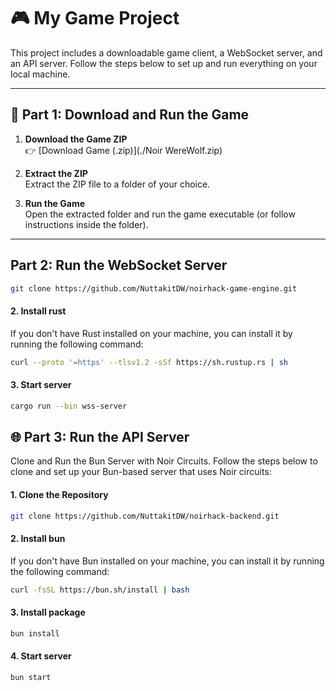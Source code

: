 # 🎮 My Game Project

This project includes a downloadable game client, a WebSocket server, and an API server. Follow the steps below to set up and run everything on your local machine.

---

## 📁 Part 1: Download and Run the Game

1. **Download the Game ZIP**  
   👉 [Download Game (.zip)](./Noir WereWolf.zip)

2. **Extract the ZIP**  
   Extract the ZIP file to a folder of your choice.

3. **Run the Game**  
   Open the extracted folder and run the game executable (or follow instructions inside the folder).

---

## Part 2: Run the WebSocket Server

```bash
git clone https://github.com/NuttakitDW/noirhack-game-engine.git
```

#### 2. Install rust

If you don't have Rust installed on your machine, you can install it by running the following command:

```bash
curl --proto '=https' --tlsv1.2 -sSf https://sh.rustup.rs | sh
```

#### 3. Start server

```bash
cargo run --bin wss-server
```

## 🌐 Part 3: Run the API Server

Clone and Run the Bun Server with Noir Circuits.
Follow the steps below to clone and set up your Bun-based server that uses Noir circuits:

#### 1. Clone the Repository

```bash
git clone https://github.com/NuttakitDW/noirhack-backend.git
```

#### 2. Install bun

If you don't have Bun installed on your machine, you can install it by running the following command:

```bash
curl -fsSL https://bun.sh/install | bash
```

#### 3. Install package

```bash
bun install
```

#### 4. Start server

```bash
bun start
```
